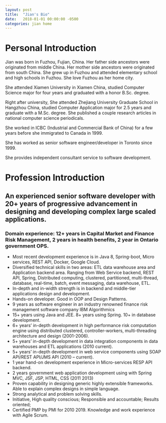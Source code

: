 ```yaml
---
layout: post
title:  "Jian's Bio"
date:   2018-01-01 00:00:00 -0500
categories: jian home
---
```

# Personal Introduction
Jian was born in Fuzhou, Fujian, China. Her father side ancestors were originated from middle China. Her mother side ancestors were originated from south China. She grew up in Fuzhou and attended elementary school and high schools in Fuzhou. She love Fuzhou  as her home city. 

She attended Xiamen University in Xiamen China, studied Computer Science major for four years and graduated with a honor B.Sc. degree.

Right after university, She attended Zhejiang University Graduate School in Hangzhou China, studied Computer Application major for 2.5 years and graduate with a M.Sc. degree. She published a couple research articles in national computer science periodicals.

She worked in ICBC (Industrial and Commercial Bank of China) for a few years before she immigrated to Canada in 1999.

She has worked as senior software engineer/developer in Toronto since 1999.

She provides independent consultant service to software development.  

# Profession Introduction

## An experienced senior software developer with 20+ years of progressive advancement in designing and developing complex large scaled applications.

### Domain experience: 12+ years in Capital Market and Finance Risk Management, 2 years in health benefits, 2 year in Ontario government OPS.


- Most recent development experience is in Java 8, Spring-boot, Micro services, REST API, Docker, Google Cloud.
- Diversified technical skills in two areas: ETL data warehouse area and Application backend area. Ranging from Web Service backend, REST API, Spring, Distributed computing, clustered, partitioned, multi-thread, database, real-time, batch, event messaging, data warehouse, ETL.
- In-depth and in-width strength is in backend and middle-tier applications design and development.
- Hands-on developer. Good in OOP and Design Patterns. 
- 9 years as software engineer in an industry renowned finance risk management software company IBM Algorithmics 
- 15+ years using Java and JEE. 8+ years using Spring. 10+ in database development.
- 6+ years’ in-depth development in high performance risk computation engine using distributed clustered, controller-workers, multi-threading architecture and design (2001-2006). 
- 5+ years’ in-depth development in data integration components in data warehouses and ETL applications (2010 current).
- 5+ years’ in-depth development in web service components using SOAP API/REST API/JMS API (2010 – current).
- 1 year hand-on development experience in Micro-services RESP API backend.
- 2 years government web application development using with Spring MVC, JSF, JSP, HTML, CSS (2011 2013)
- Proven capability in designing generic highly extensible frameworks. Able to explain complex designs in simple language.
- Strong analytical and problem solving skills. 
- Initiative, High quality conscious; Responsible and accountable; Results oriented; 
- Certified PMP by PMI for 2010 2019. Knowledge and work experience with Agile Scrum.
